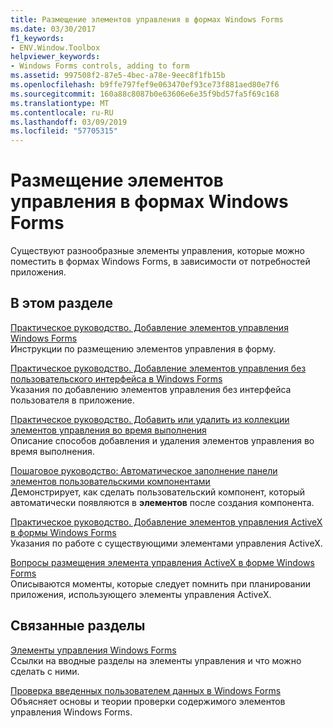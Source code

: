 ```yaml
---
title: Размещение элементов управления в формах Windows Forms
ms.date: 03/30/2017
f1_keywords:
- ENV.Window.Toolbox
helpviewer_keywords:
- Windows Forms controls, adding to form
ms.assetid: 997508f2-87e5-4bec-a78e-9eec8f1fb15b
ms.openlocfilehash: b9ffe797fef9e063470ef93ce73f881aed80e7f6
ms.sourcegitcommit: 160a88c8087b0e63606e6e35f9bd57fa5f69c168
ms.translationtype: MT
ms.contentlocale: ru-RU
ms.lasthandoff: 03/09/2019
ms.locfileid: "57705315"
---
```

# <a name="putting-controls-on-windows-forms"></a>Размещение элементов управления в формах Windows Forms
Существуют разнообразные элементы управления, которые можно поместить в формах Windows Forms, в зависимости от потребностей приложения.  
  
## <a name="in-this-section"></a>В этом разделе  
 [Практическое руководство. Добавление элементов управления Windows Forms](how-to-add-controls-to-windows-forms.md)  
 Инструкции по размещению элементов управления в форму.  
  
 [Практическое руководство. Добавление элементов управления без пользовательского интерфейса в Windows Forms](how-to-add-controls-without-a-user-interface-to-windows-forms.md)  
 Указания по добавлению элементов управления без интерфейса пользователя в приложение.  
  
 [Практическое руководство. Добавить или удалить из коллекции элементов управления во время выполнения](how-to-add-to-or-remove-from-a-collection-of-controls-at-run-time.md)  
 Описание способов добавления и удаления элементов управления во время выполнения.  
  
 [Пошаговое руководство: Автоматическое заполнение панели элементов пользовательскими компонентами](walkthrough-automatically-populating-the-toolbox-with-custom-components.md)  
 Демонстрирует, как сделать пользовательский компонент, который автоматически появляются в **элементов** после создания компонента.  
  
 [Практическое руководство. Добавление элементов управления ActiveX в формы Windows Forms](how-to-add-activex-controls-to-windows-forms.md)  
 Указания по работе с существующими элементами управления ActiveX.  
  
 [Вопросы размещения элемента управления ActiveX в форме Windows Forms](considerations-when-hosting-an-activex-control-on-a-windows-form.md)  
 Описываются моменты, которые следует помнить при планировании приложения, использующего элементы управления ActiveX.  
  
## <a name="related-sections"></a>Связанные разделы  
 [Элементы управления Windows Forms](index.md)  
 Ссылки на вводные разделы на элементы управления и что можно сделать с ними.  
  
 [Проверка введенных пользователем данных в Windows Forms](../user-input-validation-in-windows-forms.md)  
 Объясняет основы и теории проверки содержимого элементов управления Windows Forms.
